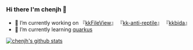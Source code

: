 ### Hi there I'm chenjh 👋

- 🔭 I’m currently working on 『[kkFileView](https://kkfileview.keking.cn)』&nbsp;『[kk-anti-reptile](https://github.com/kekingcn/kk-anti-reptile)』&nbsp;『[kkbida](https://github.com/kekingcn/kkbida)』
- 🌱 I’m currently learning [quarkus](https://quarkus.io/)

[![chenjh's github stats](https://github-readme-stats.vercel.app/api?username=gitchenjh&hide=stars&count_private=true&show_icons=true)](https://github.com/gitchenjh)




